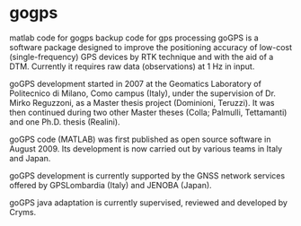 # gogps
matlab code for gogps backup code for gps processing
goGPS is a software package designed to improve the positioning accuracy of low-cost (single-frequency) GPS devices by RTK technique and with the aid of a DTM. Currently it requires raw data (observations) at 1 Hz in input.

goGPS development started in 2007 at the Geomatics Laboratory of Politecnico di Milano, Como campus (Italy), under the supervision of Dr. Mirko Reguzzoni, as a Master thesis project (Dominioni, Teruzzi). It was then continued during two other Master theses (Colla; Palmulli, Tettamanti) and one Ph.D. thesis (Realini).

goGPS code (MATLAB) was first published as open source software in August 2009. Its development is now carried out by various teams in Italy and Japan.

goGPS development is currently supported by the GNSS network services offered by GPSLombardia (Italy) and JENOBA (Japan).

goGPS java adaptation is currently supervised, reviewed and developed by Cryms.

